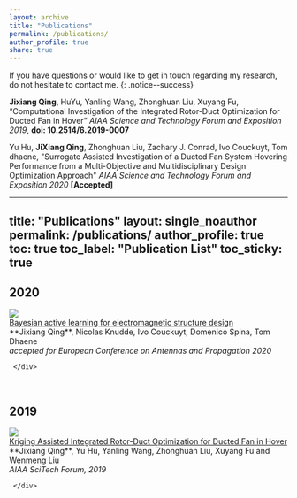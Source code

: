 ```yaml
---
layout: archive
title: "Publications"
permalink: /publications/
author_profile: true
share: true
---
```


If you have questions or would like to get in touch regarding my research, do not hesitate to contact me.
{: .notice--success}


**Jixiang Qing**, HuYu, Yanling Wang, Zhonghuan Liu, Xuyang Fu, “Computational Investigation of the Integrated Rotor-Duct Optimization for Ducted Fan in Hover” *AIAA Science and Technology Forum and Exposition 2019*, **doi: 10.2514/6.2019-0007**

Yu Hu, **JiXiang Qing**, Zhonghuan Liu, Zachary J. Conrad, Ivo Couckuyt, Tom dhaene, "Surrogate Assisted Investigation of a Ducted Fan System Hovering Performance from a Multi-Objective and Multidisciplinary Design Optimization Approach" *AIAA Science and Technology Forum and Exposition 2020*  **[Accepted]**

--- 
title: "Publications" 
layout: single_noauthor 
permalink: /publications/ 
author_profile: true 
toc: true 
toc_label: "Publication List" 
toc_sticky: true 
---

## 2020

 <div class="publication">          
   <link rel="stylesheet" href="/assets/css/my.css">         
   <div class="img"><a href="http://lis.csail.mit.edu/pubs/xia-iclr19.pdf"><img class="img_responsive" src="/images/pub/spare.png"></a></div>         
   <div class="text">         
     <div class="title"><a name="xiaICLR2019" href="http://lis.csail.mit.edu/pubs/xia-iclr19.pdf">Bayesian active learning for electromagnetic
structure design</a></div>         
     <div class="authors">**Jixiang Qing**, Nicolas Knudde, Ivo Couckuyt, Domenico Spina, Tom Dhaene        
     </div>         
     <div>         
       <em>accepted for European Conference on Antennas and Propagation 2020</em> 
 <br>       
         
     </div>         
   </div>         
 </div> 
 <br>

## 2019

 <div class="publication">          
   <link rel="stylesheet" href="/assets/css/my.css">         
   <div class="img"><a href="http://lis.csail.mit.edu/pubs/xia-iclr19.pdf"><img class="img_responsive" src="/images/pub/spare.png"></a></div>         
   <div class="text">         
     <div class="title"><a name="xiaICLR2019" href="http://lis.csail.mit.edu/pubs/xia-iclr19.pdf">Kriging Assisted Integrated Rotor-Duct Optimization for Ducted Fan in Hover</a></div>         
     <div class="authors">**Jixiang Qing**, Yu Hu, Yanling Wang, Zhonghuan Liu, Xuyang Fu and Wenmeng Liu        
     </div>         
     <div>         
       <em>AIAA SciTech Forum, 2019</em> 
 <br> 
         
     </div>         
   </div>         
 </div> 
 <br>

